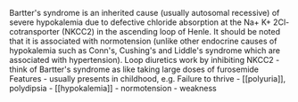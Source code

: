 Bartter's syndrome is an inherited cause (usually autosomal recessive) of severe hypokalemia due to defective chloride absorption at the Na+ K+ 2Cl- cotransporter (NKCC2) in the ascending loop of Henle. 
It should be noted that it is associated with normotension (unlike other endocrine causes of hypokalemia such as Conn's, Cushing's and Liddle's syndrome which are associated with hypertension).
Loop diuretics work by inhibiting NKCC2 - think of Bartter's syndrome as like taking large doses of furosemide
Features
	- usually presents in childhood, e.g. Failure to thrive
	- [[polyuria]], polydipsia
	- [[hypokalemia]]
	- normotension
	- weakness
